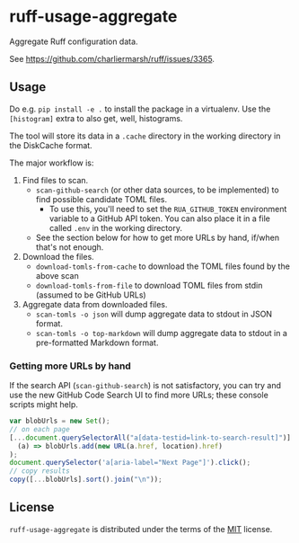 # ruff-usage-aggregate

Aggregate Ruff configuration data.

See https://github.com/charliermarsh/ruff/issues/3365.

## Usage

Do e.g. `pip install -e .` to install the package in a virtualenv.
Use the `[histogram]` extra to also get, well, histograms.

The tool will store its data in a `.cache` directory in the working directory in the DiskCache format.

The major workflow is:

1. Find files to scan.
   - `scan-github-search` (or other data sources, to be implemented) to find possible candidate TOML files.
     - To use this, you'll need to set the `RUA_GITHUB_TOKEN` environment variable to a GitHub API token. You can also
       place it in a file called `.env` in the working directory.
   - See the section below for how to get more URLs by hand, if/when that's not enough.
2. Download the files.
   - `download-tomls-from-cache` to download the TOML files found by the above scan
   - `download-tomls-from-file` to download TOML files from stdin (assumed to be GitHub URLs)
3. Aggregate data from downloaded files.
   - `scan-tomls -o json` will dump aggregate data to stdout in JSON format.
   - `scan-tomls -o top-markdown` will dump aggregate data to stdout in a pre-formatted Markdown format.

### Getting more URLs by hand

If the search API (`scan-github-search`) is not satisfactory, you can try and use the new GitHub Code Search
UI to find more URLs; these console scripts might help.

```javascript
var blobUrls = new Set();
// on each page
[...document.querySelectorAll("a[data-testid=link-to-search-result]")].forEach(
  (a) => blobUrls.add(new URL(a.href, location).href)
);
document.querySelector('a[aria-label="Next Page"]').click();
// copy results
copy([...blobUrls].sort().join("\n"));
```

## License

`ruff-usage-aggregate` is distributed under the terms of the [MIT](https://spdx.org/licenses/MIT.html) license.
